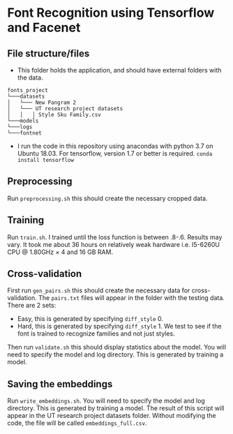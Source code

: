 # Font Recognition using Tensorflow and Facenet


## File structure/files
* This folder holds the application, and should have external folders with the data.

```
fonts_project    
└───datasets
│   └─── New Pangram 2
│   └─── UT research project datasets
│   │   │ Style Sku Family.csv
└───models
└───logs
└───fontnet
```

* I run the code in this repository using anacondas with python 3.7 on Ubuntu 18.03. For tensorflow, version 1.7 or better is required.
`conda install tensorflow`

## Preprocessing 

Run `preprocessing.sh` this should create the necessary cropped data. 

## Training

Run `train.sh`. I trained until the loss function is between .8-.6. Results may vary. It took me about 36 hours on relatively weak hardware i.e. I5-6260U CPU @ 1.80GHz × 4 and 16 GB RAM. 

## Cross-validation


First run `gen_pairs.sh` this should create the necessary data for cross-validation. The `pairs.txt` files will appear in the folder with the testing data. There are 2 sets:
* Easy, this is generated by specifying `diff_style` 0.
* Hard, this is generated by specifying `diff_style` 1. We test to see if the font is trained to recognize families and not just styles.  

Then run `validate.sh` this should display statistics about the model. You will need to specify the model and log directory. This is generated by training a model.


## Saving the embeddings

Run `write_embeddings.sh`.  You will need to specify the model and log directory. This is generated by training a model. The result of this script will appear in the UT research project datasets folder. Without modifying the code, the file will be called `embeddings_full.csv`.